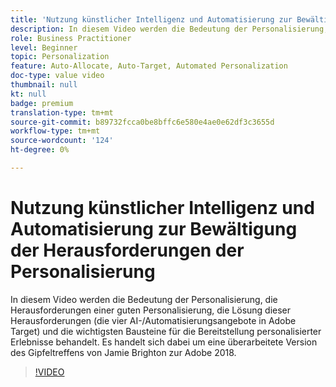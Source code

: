 ```yaml
---
title: 'Nutzung künstlicher Intelligenz und Automatisierung zur Bewältigung der Herausforderungen der Personalisierung '
description: In diesem Video werden die Bedeutung der Personalisierung, die Herausforderungen einer guten Personalisierung, die Lösung dieser Herausforderungen (die vier AI-/Automatisierungsangebote in Adobe Target) und die wichtigsten Bausteine für die Bereitstellung personalisierter Erlebnisse behandelt. Es handelt sich dabei um eine überarbeitete Version des Gipfeltreffens von Jamie Brighton zur Adobe 2018.
role: Business Practitioner
level: Beginner
topic: Personalization
feature: Auto-Allocate, Auto-Target, Automated Personalization
doc-type: value video
thumbnail: null
kt: null
badge: premium
translation-type: tm+mt
source-git-commit: b89732fcca0be8bffc6e580e4ae0e62df3c3655d
workflow-type: tm+mt
source-wordcount: '124'
ht-degree: 0%

---
```



# Nutzung künstlicher Intelligenz und Automatisierung zur Bewältigung der Herausforderungen der Personalisierung

In diesem Video werden die Bedeutung der Personalisierung, die Herausforderungen einer guten Personalisierung, die Lösung dieser Herausforderungen (die vier AI-/Automatisierungsangebote in Adobe Target) und die wichtigsten Bausteine für die Bereitstellung personalisierter Erlebnisse behandelt. Es handelt sich dabei um eine überarbeitete Version des Gipfeltreffens von Jamie Brighton zur Adobe 2018.

>[!VIDEO](https://video.tv.adobe.com/v/25440/?quality=12)
